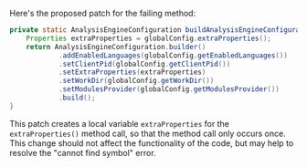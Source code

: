 Here's the proposed patch for the failing method:

```java
private static AnalysisEngineConfiguration buildAnalysisEngineConfiguration() {
    Properties extraProperties = globalConfig.extraProperties();
    return AnalysisEngineConfiguration.builder()
            .addEnabledLanguages(globalConfig.getEnabledLanguages())
            .setClientPid(globalConfig.getClientPid())
            .setExtraProperties(extraProperties)
            .setWorkDir(globalConfig.getWorkDir())
            .setModulesProvider(globalConfig.getModulesProvider())
            .build();
}
```

This patch creates a local variable `extraProperties` for the `extraProperties()` method call, so that the method call only occurs once. This change should not affect the functionality of the code, but may help to resolve the "cannot find symbol" error.